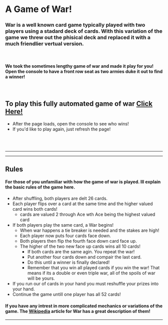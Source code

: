 # **A Game of War!**

### War is a well known card game typically played with two players using a stadard deck of cards. With this variation of the game we threw out the phisical deck and replaced it with a much friendlier vertual version.

<br>

#### We took the sometimes lengthy game of war and made it play for you! Open the console to have a front row seat as two armies duke it out to find a winner!

<br>

## To play this fully automated game of war [Click Here!]()
- After the page loads, open the console to see who wins!
- If you'd like to play again, just refresh the page!

<br>
<br>

---
---
## Rules

#### For those of you unfamiliar with how the game of war is played. Ill explain the basic rules of the game here.

- After shuffling, both players are delt 26 cards.
- Each player flips over a card at the same time and the higher valued card wins both cards!
    - cards are valued 2 through Ace wth Ace being the highest valued card
- If both players play the same card, a War begins!
    - When war happens a tie breaker is needed and the stakes are high!
    - Each player now puts four cards face down.
    - Both players then flip the fourth face down card face up.
    - The higher of the two new face up cards wins all 10 cards!
        - If both cards are the same agin. You repeat the war!
        - Put another four cards down and compair the last card.
        - Do this until a winner is finally declared!
        - Remember that you win all played cards if you win the war! That means if its a double or even triple war, all of the spoils of war will be yours.
- If you run our of cards in your hand you must reshuffle your prizes into your hand.
- Continue the game untill one player has all 52 cards!

#### If you have any intrest in more complicated mechanics or variations of the game. The [Wikipedia](https://en.wikipedia.org/wiki/War_(card_game)) article for War has a great description of them!

---

